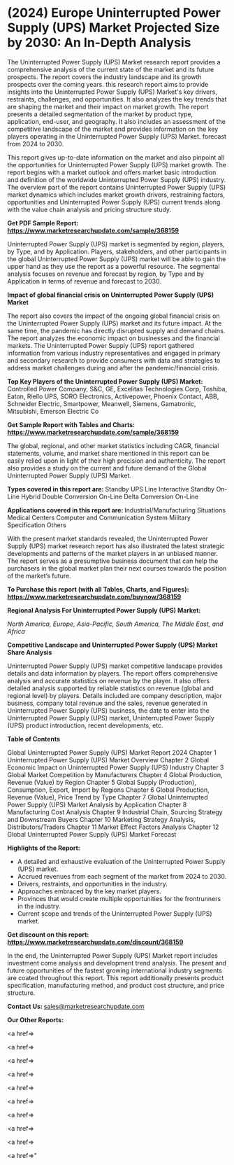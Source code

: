 # (2024) Europe Uninterrupted Power Supply (UPS) Market Projected Size by 2030: An In-Depth Analysis

The Uninterrupted Power Supply (UPS) Market research report provides a comprehensive analysis of the current state of the market and its future prospects. The report covers the industry landscape and its growth prospects over the coming years. this research report aims to provide insights into the Uninterrupted Power Supply (UPS) Market's key drivers, restraints, challenges, and opportunities. It also analyzes the key trends that are shaping the market and their impact on market growth. The report presents a detailed segmentation of the market by product type, application, end-user, and geography. It also includes an assessment of the competitive landscape of the market and provides information on the key players operating in the Uninterrupted Power Supply (UPS) Market. forecast from 2024 to 2030.

This report gives up-to-date information on the market and also pinpoint all the opportunities for Uninterrupted Power Supply (UPS) market growth. The report begins with a market outlook and offers market basic introduction and definition of the worldwide Uninterrupted Power Supply (UPS) industry. The overview part of the report contains Uninterrupted Power Supply (UPS) market dynamics which includes market growth drivers, restraining factors, opportunities and Uninterrupted Power Supply (UPS) current trends along with the value chain analysis and pricing structure study.

<strong><b>Get PDF Sample Report: <a href=https://www.marketresearchupdate.com/sample/368159>https://www.marketresearchupdate.com/sample/368159</a></b></strong>

Uninterrupted Power Supply (UPS) market is segmented by region, players, by Type, and by Application. Players, stakeholders, and other participants in the global Uninterrupted Power Supply (UPS) market will be able to gain the upper hand as they use the report as a powerful resource. The segmental analysis focuses on revenue and forecast by region, by Type and by Application in terms of revenue and forecast to 2030.

<strong><b>Impact of global financial crisis on Uninterrupted Power Supply (UPS) Market</b></strong>

The report also covers the impact of the ongoing global financial crisis on the Uninterrupted Power Supply (UPS) market and its future impact. At the same time, the pandemic has directly disrupted supply and demand chains. The report analyzes the economic impact on businesses and the financial markets. The Uninterrupted Power Supply (UPS) report gathered information from various industry representatives and engaged in primary and secondary research to provide consumers with data and strategies to address market challenges during and after the pandemic/financial crisis.

<strong><b>Top Key Players of the Uninterrupted Power Supply (UPS) Market:
</b></strong>Controlled Power Company, S&C, GE, Excelitas Technologies Corp, Toshiba, Eaton, Riello UPS, SORO Electronics, Activepower, Phoenix Contact, ABB, Schneider Electric, Smartpower, Meanwell, Siemens, Gamatronic, Mitsubishi, Emerson Electric Co<strong><b>
</b></strong>

<strong><b>Get Sample Report with Tables and Charts: <a href=https://www.marketresearchupdate.com/sample/368159>https://www.marketresearchupdate.com/sample/368159</a></b></strong>

The global, regional, and other market statistics including CAGR, financial statements, volume, and market share mentioned in this report can be easily relied upon in light of their high precision and authenticity. The report also provides a study on the current and future demand of the Global Uninterrupted Power Supply (UPS) Market.

<strong><b>Types covered in this report are:
</b></strong>Standby UPS
Line Interactive
Standby On-Line Hybrid
Double Conversion On-Line
Delta Conversion On-Line<strong><b>
</b></strong>

<strong><b>Applications covered in this report are:
</b></strong>Industrial/Manufacturing Situations
Medical Centers
Computer and Communication System
Military Specification
Others<strong><b>
</b></strong>

With the present market standards revealed, the Uninterrupted Power Supply (UPS) market research report has also illustrated the latest strategic developments and patterns of the market players in an unbiased manner. The report serves as a presumptive business document that can help the purchasers in the global market plan their next courses towards the position of the market’s future.

<strong><b>To Purchase this report (with all Tables, Charts, and Figures): <a href=https://www.marketresearchupdate.com/buynow/368159>https://www.marketresearchupdate.com/buynow/368159</a></b></strong>

<strong><b>Regional Analysis For Uninterrupted Power Supply (UPS) Market:</b></strong>

<em><i>North America, Europe, Asia-Pacific, South America, The Middle East, and Africa</i></em>

<strong><b>Competitive Landscape and Uninterrupted Power Supply (UPS) Market Share Analysis</b></strong>

Uninterrupted Power Supply (UPS) market competitive landscape provides details and data information by players. The report offers comprehensive analysis and accurate statistics on revenue by the player. It also offers detailed analysis supported by reliable statistics on revenue (global and regional level) by players. Details included are company description, major business, company total revenue and the sales, revenue generated in Uninterrupted Power Supply (UPS) business, the date to enter into the Uninterrupted Power Supply (UPS) market, Uninterrupted Power Supply (UPS) product introduction, recent developments, etc.

<strong><b>Table of Contents</b></strong>

Global Uninterrupted Power Supply (UPS) Market Report 2024
Chapter 1 Uninterrupted Power Supply (UPS) Market Overview
Chapter 2 Global Economic Impact on Uninterrupted Power Supply (UPS) Industry
Chapter 3 Global Market Competition by Manufacturers
Chapter 4 Global Production, Revenue (Value) by Region
Chapter 5 Global Supply (Production), Consumption, Export, Import by Regions
Chapter 6 Global Production, Revenue (Value), Price Trend by Type
Chapter 7 Global Uninterrupted Power Supply (UPS) Market Analysis by Application
Chapter 8 Manufacturing Cost Analysis
Chapter 9 Industrial Chain, Sourcing Strategy and Downstream Buyers
Chapter 10 Marketing Strategy Analysis, Distributors/Traders
Chapter 11 Market Effect Factors Analysis
Chapter 12 Global Uninterrupted Power Supply (UPS) Market Forecast

<strong><b>Highlights of the Report:</b></strong>

- A detailed and exhaustive evaluation of the Uninterrupted Power Supply (UPS) market.
- Accrued revenues from each segment of the market from 2024 to 2030.
- Drivers, restraints, and opportunities in the industry.
- Approaches embraced by the key market players.
- Provinces that would create multiple opportunities for the frontrunners in the industry.
- Current scope and trends of the Uninterrupted Power Supply (UPS) market.

<strong><b>Get discount on this report: <a href=https://www.marketresearchupdate.com/discount/368159>https://www.marketresearchupdate.com/discount/368159</a></b></strong>

In the end, the Uninterrupted Power Supply (UPS) Market report includes investment come analysis and development trend analysis. The present and future opportunities of the fastest growing international industry segments are coated throughout this report. This report additionally presents product specification, manufacturing method, and product cost structure, and price structure.

<strong><b>Contact Us:
</b></strong>sales@marketresearchupdate.com

<strong>Our Other Reports:</strong>

<a href=></a>

<a href=></a>

<a href=></a>

<a href=></a>

<a href=></a>

<a href=></a>

<a href=></a>

<a href=></a>

<a href=></a>

<a href=></a>"
